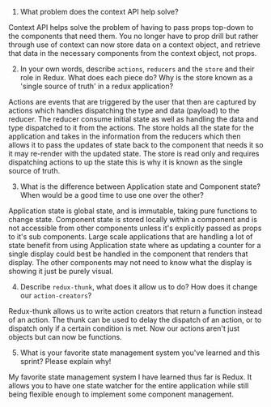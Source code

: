 1. What problem does the context API help solve?

Context API helps solve the problem of having to pass props top-down to the components that need them. You no longer have to prop drill but rather through use of context can now store data on a context object, and retrieve that data in the necessary components from the context object, not props.

2. In your own words, describe `actions`, `reducers` and the `store` and their role in Redux. What does each piece do? Why is the store known as a 'single source of truth' in a redux application?

Actions are events that are triggered by the user that then are captured by actions which handles dispatching the type and data (payload) to the reducer. The reducer consume initial state as well as handling the data and type dispatched to it from the actions. The store holds all the state for the application and takes in the information from the reducers which then allows it to pass the updates of state back to the component that needs it so it may re-render with the updated state. The store is read only and requires dispatching actions to up the state this is why it is known as the single source of truth.

3. What is the difference between Application state and Component state? When would be a good time to use one over the other?

Application state is global state, and is immutable, taking pure functions to change state. Component state is stored locally within a component and is not accessible from other components unless it's explicitly passed as props to it's sub components. Large scale applications that are handling a lot of state benefit from using Application state where as updating a counter for a single display could best be handled in the component that renders that display. The other components may not need to know what the display is showing it just be purely visual.

4. Describe `redux-thunk`, what does it allow us to do? How does it change our `action-creators`?

Redux-thunk allows us to write action creators that return a function instead of an action. The thunk can be used to delay the dispatch of an action, or to dispatch only if a certain condition is met. Now our actions aren't just objects but can now be functions.

5. What is your favorite state management system you've learned and this sprint? Please explain why!

My favorite state management system I have learned thus far is Redux. It allows you to have one state watcher for the entire application while still being flexible enough to implement some component management.
